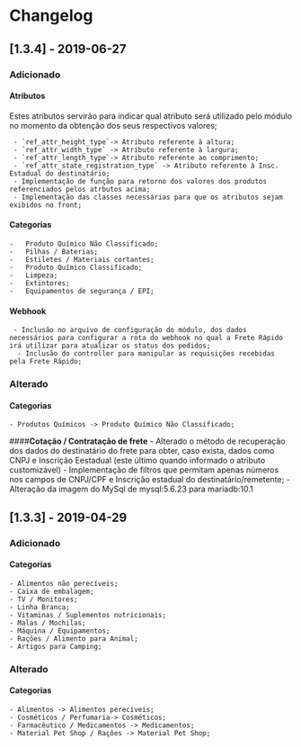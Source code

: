 # Changelog


## [1.3.4] - 2019-06-27
### Adicionado

#### **Atributos**

Estes atributos servirão para indicar qual atributo será utilizado pelo módulo no momento da obtenção dos seus respectivos valores;

	 - `ref_attr_height_type`-> Atributo referente à altura;
	 - `ref_attr_width_type` -> Atributo referente à largura;
	 - `ref_attr_length_type`-> Atributo referente ao comprimento;
	 - `ref_attr_state_registration_type` -> Atributo referente à Insc. Estadual do destinatário;
	 - Implementação de função para retorno dos valores dos produtos referenciados pelos atrbutos acima;
	 - Implementação das classes necessárias para que os atributos sejam exibidos no front;

#### **Categorias**

	- 	Produto Químico Não Classificado;
	- 	Pilhas / Baterias;
	- 	Estiletes / Materiais cortantes;
	- 	Produto Químico Classificado;
	- 	Limpeza;
	- 	Extintores;
	- 	Equipamentos de segurança / EPI;

#### **Webhook**

	 - Inclusão no arquivo de configuração do módulo, dos dados necessários para configurar a rota do webhook no qual a Frete Rápido irá utilizar para atualizar os status dos pedidos;
	  - Inclusão do controller para manipular as requisições recebidas pela Frete Rápido;

### Alterado

#### **Categorias**

	- Produtos Químicos -> Produto Químico Não Classificado;

####**Cotação / Contratação de frete**
	- Alterado o método de recuperação dos dados do destinatário do frete para obter, caso exista, dados como CNPJ e Inscrição Eestadual (este último quando informado o atributo customizável)
	- Implementação de filtros que permitam apenas números nos campos de CNPJ/CPF e Inscrição estadual do destinatário/remetente;
	- Alteração da imagem do MySql de mysql:5.6.23 para mariadb:10.1


## [1.3.3] - 2019-04-29
### Adicionado

#### **Categorias**

	- Alimentos não perecíveis;
    - Caixa de embalagem;
    - TV / Monitores;
    - Linha Branca;
    - Vitaminas / Suplementos nutricionais;
    - Malas / Mochilas;
    - Máquina / Equipamentos;
    - Rações / Alimento para Animal;
    - Artigos para Camping;

### Alterado

#### **Categorias**

	- Alimentos -> Alimentos perecíveis;
	- Cosméticos / Perfumaria-> Cosméticos;
	- Farmacêutico / Medicamentos -> Medicamentos;
	- Material Pet Shop / Rações -> Material Pet Shop;
